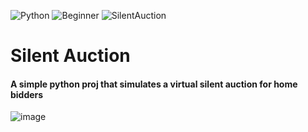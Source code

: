 ![Python](https://img.shields.io/badge/Python-3776AB.svg?style=flat&logo=Python&logoColor=white)
![Beginner](https://img.shields.io/badge/Beginner-blue?style=flat&logo=Python&logoColor=white)
![SilentAuction](https://img.shields.io/badge/Silent%20Auction-important?style=flat)

# Silent Auction
#### A simple python proj that simulates a virtual silent auction for home bidders

![image](https://github.com/YJ-928/Py_Beginner-Silent-Auction/assets/68319416/0cabbce9-0702-491c-a1bf-d4c0c519c2e1)
